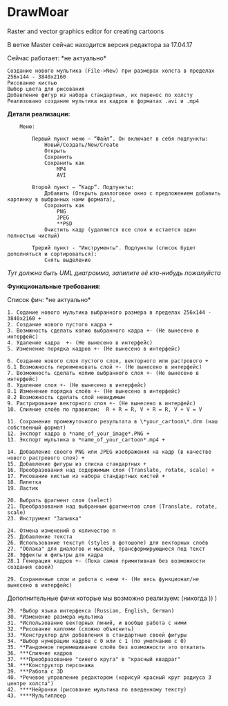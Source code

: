 # DrawMoar
Raster and vector graphics editor for creating cartoons

В ветке Master сейчас находится версия редактора за 17.04.17




Сейчас работает: \*не актуально\*

	Создание нового мультика (File->New) при размерах холста в пределах 256х144 - 3840х2160 
	Рисование кистью
	Выбор цвета для рисования
	Добавление фигур из набора стандартных, их перенос по холсту
	Реализовано создание мультика из кадров в форматах .avi и .mp4
	

**Детали реализации:**
    
        Меню:
        
            Первый пункт меню – “Файл”. Он включает в себя подпункты:
                Новый/Создать/New/Create
                Открыть
                Сохранить
                Сохранить как
                    MP4
                    AVI
                    
            Второй пункт – “Кадр”. Подпункты:
                Добавить (Открыть диалоговое окно с предложением добавить картинку в выбранных нами формата),
                Сохранить как
                    PNG
                    JPEG
                    **PSD
				Очистить кадр (удаляются все слои и остается один полностью чистый)
				
			Трерий пункт - "Инструменты". Подпункты (список будет дополняться и сортироваться):
				Снять выделение

  		
*Тут должна быть UML диаграмма, запилите её кто-нибудь пожалуйста*
  

**Функциональные требования:**


Список фич: \*не актуально\*
  
    1. Содание нового мультика выбранного размера в пределах 256х144 - 3840х2160 +
    2. Создание нового пустого кадра +
    3. Возмжность сделать копию выбранного кадра +- (Не вынесено в интерфейс)
    4. Удаление кадра  +- (Не вынесено в интерфейс)
    5. Изменение порядка кадров +- (Не вынесено в интерфейс)
  
    6. Создание нового слоя пустого слоя, векторного или растрового +
    6.1 Возможность переименовать слой +- (Не вынесено в интерфейс)
    7. Возможность сделать копию выбранного слоя +- (Не вынесено в интерфейс)
    8. Удаление слоя +- (Не вынесено в интерфейс)
    8.1 Изменение порядка слоёв +- (Не вынесено в интерфейс)
    8.2 Возможность сделать слой невидимым 
    9. Растрирование векторного слоя +- (Не вынесено в интерфейс)
    10. Слияние слоёв по правилам:  R + R = R, V + R = R, V + V = V 
  
    11. Сохранение промежуточного результата в \*your_cartoon\*.drm (наш собственный формат)
    12. Экспорт кадра в *name_of_your_image*.PNG +
    13. Экспорт мультика в *name_of_your_cartoon*.mp4 +
  
    14. Добавление своего PNG или JPEG изображения на кадр (в качестве нового растрового слоя) +
    15. Добавление фигуры из списка стандартных +
    16. Преобразования над содержимым слоя (Translate, rotate, scale) +
    17. Рисование кистью из набора стандартных кистей +
    18. Пипетка 
    19. Ластик 
  
    20. Выбрать фрагмент слоя (select)
    21. Преобразования над выбранным фрагментов слоя (Translate, rotate, scale)
    23. Инструмент "Заливка"
  
    24. Отмена изменений в количестве n
    25. Добавление текста
    26. Использование текступ (styles в фотошопе) для векторных слоёв
    27. "Облака" для диалогов и мыслей, трансформирующиеся под текст
    28. Эффекты и фильтры для кадра
    28.1 Генерация кадров +- (Пока самая примитивная без возможности создания своей)
    
    29. Сохраненные слои и работа с ними +- (Не весь функционал/не вынесено в интерфейс)
  
Дополнительные фичи которые мы возможно реализуем: (никогда )) )

    29. *Выбор языка интерфекса (Russian, English, German)
    30. *Изменение размера мультика
    31. *Использование векторных линий, и вообще работа с ними
    32. *Рисование каплями (сложно объяснить)
    33. *Конструктор для добавления в стандартные своей фигуры
    34. *Выбор нумерации кадров с 0 или с 1 (по умолчанию с 0)
    35. **Рандомное перемешивание слоёв без возможности это откатить
    36. ***Слияние кадров
    37. ***Преобразование "синего круга" в "красный квадрат"
    38. ***Конструктор персонажа
    39. ***Работа с 3D
    40. *Речевое управление редактором (нарисуй красный круг радиуса 3  центре холста")
    42. ****Нейронки (рисование мультика по введенному тексту)
    43. ****Мультиплеер

